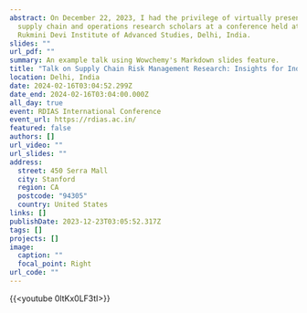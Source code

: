 ```yaml
---
abstract: On December 22, 2023, I had the privilege of virtually presenting to
  supply chain and operations research scholars at a conference held at the
  Rukmini Devi Institute of Advanced Studies, Delhi, India.
slides: ""
url_pdf: ""
summary: An example talk using Wowchemy's Markdown slides feature.
title: "Talk on Supply Chain Risk Management Research: Insights for Indian Scholars"
location: Delhi, India
date: 2024-02-16T03:04:52.299Z
date_end: 2024-02-16T03:04:00.000Z
all_day: true
event: RDIAS International Conference
event_url: https://rdias.ac.in/
featured: false
authors: []
url_video: ""
url_slides: ""
address:
  street: 450 Serra Mall
  city: Stanford
  region: CA
  postcode: "94305"
  country: United States
links: []
publishDate: 2023-12-23T03:05:52.317Z
tags: []
projects: []
image:
  caption: ""
  focal_point: Right
url_code: ""
---
```


{{<youtube 0ltKx0LF3tI>}}
